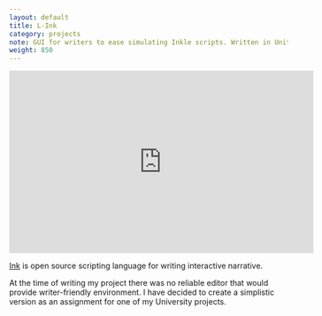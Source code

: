 ```yaml
---
layout: default
title: L-Ink
category: projects
note: GUI for writers to ease simulating Inkle scripts. Written in Unity.
weight: 850
---
```

<iframe width="550" height="330" src="https://www.youtube.com/embed/anZZB06OJHQ" frameborder="0"></iframe>  

[Ink](http://www.inklestudios.com/ink) is open source scripting language for writing interactive narrative.   

At the time of writing my project there was no reliable editor that would provide writer-friendly environment. I have decided to create a simplistic version as an assignment for one of my University projects.
